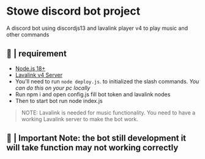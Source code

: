# Stowe discord bot project
 A discord bot using discordjs13 and lavalink player v4 to play music and other commands

## 🚧 | requirement

- [Node.js 18+](https://nodejs.org/en/download/)
- [Lavalink v4 Server]([https://code.darrennathanael.com/how-to-lavalink](https://github.com/lavalink-devs/Lavalink/releases))
- You'll need to run `node deploy.js`. to initialized the slash commands. _You can do this on your pc
  locally_
- Run npm i and open config.js fill bot token and lavalink nodes
- Then to start bot run node index.js
> NOTE: Lavalink is needed for music functionality. You need to have a working Lavalink server to make the bot work.

## 📝 | Important Note: the bot still development it will take function may not working correctly



